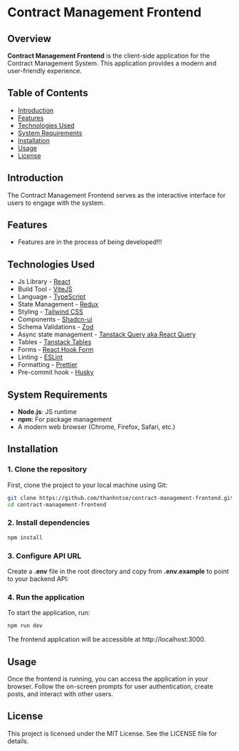 # Contract Management Frontend

## Overview

**Contract Management Frontend** is the client-side application for the Contract Management System. This application provides a modern and user-friendly experience.

## Table of Contents

- [Introduction](#introduction)
- [Features](#features)
- [Technologies Used](#technologies-used)
- [System Requirements](#system-requirements)
- [Installation](#installation)
- [Usage](#usage)
- [License](#license)

## Introduction

The Contract Management Frontend serves as the interactive interface for users to engage with the system.

## Features

- Features are in the process of being developed!!!

## Technologies Used

- Js Library - [React](https://react.dev/)
- Build Tool - [ViteJS](https://vite.dev/)
- Language - [TypeScript](https://www.typescriptlang.org)
- State Management - [Redux](https://redux.js.org)
- Styling - [Tailwind CSS](https://tailwindcss.com)
- Components - [Shadcn-ui](https://ui.shadcn.com)
- Schema Validations - [Zod](https://zod.dev)
- Async state management - [Tanstack Query aka React Query](https://tanstack.com/query/latest/docs/framework/react/overview)
- Tables - [Tanstack Tables](https://ui.shadcn.com/docs/components/data-table)
- Forms - [React Hook Form](https://ui.shadcn.com/docs/components/form)
- Linting - [ESLint](https://eslint.org)
- Formatting - [Prettier](https://prettier.io)
- Pre-commit hook - [Husky](https://typicode.github.io/husky/)

## System Requirements

- **Node.js**: JS runtime
- **npm**: For package management
- A modern web browser (Chrome, Firefox, Safari, etc.)

## Installation

### 1. Clone the repository

First, clone the project to your local machine using Git:

```bash
git clone https://github.com/thanhntse/contract-management-frontend.git
cd contract-management-frontend
```

### 2. Install dependencies

```bash
npm install
```

### 3. Configure API URL

Create a **.env** file in the root directory and copy from **.env.example** to point to your backend API:

### 4. Run the application

To start the application, run:

```bash
npm run dev
```

The frontend application will be accessible at http://localhost:3000.

## Usage

Once the frontend is running, you can access the application in your browser. Follow the on-screen prompts for user authentication, create posts, and interact with other users.

## License

This project is licensed under the MIT License. See the LICENSE file for details.
